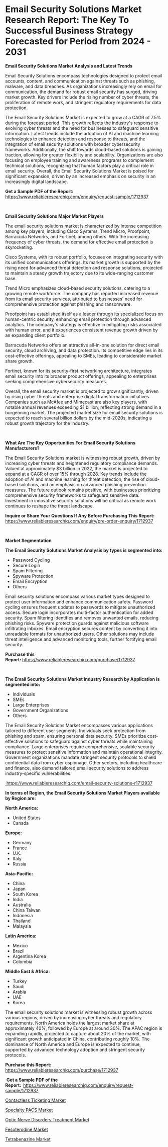 <p><h1>Email Security Solutions Market Research Report: The Key To Successful Business Strategy Forecasted for Period from 2024 - 2031</h1></p><p><strong>Email Security Solutions Market Analysis and Latest Trends</strong></p>
<p><p>Email Security Solutions encompass technologies designed to protect email accounts, content, and communication against threats such as phishing, malware, and data breaches. As organizations increasingly rely on email for communication, the demand for robust email security has surged, driving market growth. Key drivers include the rising number of cyber threats, the proliferation of remote work, and stringent regulatory requirements for data protection.</p><p>The Email Security Solutions Market is expected to grow at a CAGR of 7.5% during the forecast period. This growth reflects the industry's response to evolving cyber threats and the need for businesses to safeguard sensitive information. Latest trends include the adoption of AI and machine learning technologies to enhance detection and response to threats, and the integration of email security solutions with broader cybersecurity frameworks. Additionally, the shift towards cloud-based solutions is gaining traction, allowing for greater flexibility and scalability. Organizations are also focusing on employee training and awareness programs to complement technical solutions, recognizing that human factors play a critical role in email security. Overall, the Email Security Solutions Market is poised for significant expansion, driven by an increased emphasis on security in an increasingly digital landscape.</p></p>
<p><strong>Get a Sample PDF of the Report:&nbsp;</strong> <a href="https://www.reliableresearchiq.com/enquiry/request-sample/1712937?utm_campaign=1783&utm_medium=2&utm_source=Github&utm_content=ia&utm_term=22102024&utm_id=email-security-solutions">https://www.reliableresearchiq.com/enquiry/request-sample/1712937</a></p>
<p>&nbsp;</p>
<p><strong>Email Security Solutions Major Market Players</strong></p>
<p><p>The email security solutions market is characterized by intense competition among key players, including Cisco Systems, Trend Micro, Proofpoint, Barracuda Networks, and Fortinet, among others. With the increasing frequency of cyber threats, the demand for effective email protection is skyrocketing.</p><p>Cisco Systems, with its robust portfolio, focuses on integrating security with its unified communications offerings. Its market growth is supported by the rising need for advanced threat detection and response solutions, projected to maintain a steady growth trajectory due to its wide-ranging customer base.</p><p>Trend Micro emphasizes cloud-based security solutions, catering to a growing remote workforce. The company has reported increased revenue from its email security services, attributed to businesses' need for comprehensive protection against phishing and ransomware.</p><p>Proofpoint has established itself as a leader through its specialized focus on human-centric security, enhancing email protection through advanced analytics. The company's strategy is effective in mitigating risks associated with human error, and it experiences consistent revenue growth driven by an expanding client portfolio.</p><p>Barracuda Networks offers an attractive all-in-one solution for direct email security, cloud archiving, and data protection. Its competitive edge lies in its cost-effective offerings, appealing to SMEs, leading to considerable market share growth.</p><p>Fortinet, known for its security-first networking architecture, integrates email security into its broader product offerings, appealing to enterprises seeking comprehensive cybersecurity measures.</p><p>Overall, the email security market is projected to grow significantly, driven by rising cyber threats and enterprise digital transformation initiatives. Companies such as McAfee and Mimecast are also key players, with notable annual revenues exceeding $1 billion, reflecting strong demand in a burgeoning market. The projected market size for email security solutions is expected to reach several billion dollars by the mid-2020s, indicating a robust growth trajectory for the industry.</p></p>
<p>&nbsp;</p>
<p><strong>What Are The Key Opportunities For Email Security Solutions Manufacturers?</strong></p>
<p><p>The Email Security Solutions market is witnessing robust growth, driven by increasing cyber threats and heightened regulatory compliance demands. Valued at approximately $3 billion in 2022, the market is projected to expand at a CAGR of over 15% through 2028. Key trends include the adoption of AI and machine learning for threat detection, the rise of cloud-based solutions, and an emphasis on advanced phishing prevention measures. The future outlook remains positive, with businesses prioritizing comprehensive security frameworks to safeguard sensitive data. Investment in innovative security solutions will be critical as remote work continues to reshape the threat landscape.</p></p>
<p><strong>Inquire or Share Your Questions If Any Before Purchasing This Report:</strong> <a href="https://www.reliableresearchiq.com/enquiry/pre-order-enquiry/1712937?utm_campaign=1783&utm_medium=2&utm_source=Github&utm_content=ia&utm_term=22102024&utm_id=email-security-solutions">https://www.reliableresearchiq.com/enquiry/pre-order-enquiry/1712937</a></p>
<p>&nbsp;</p>
<p><strong>Market Segmentation</strong></p>
<p><strong>The Email Security Solutions Market Analysis by types is segmented into:</strong></p>
<p><ul><li>Password Cycling</li><li>Secure Login</li><li>Spam Filtering</li><li>Spyware Protection</li><li>Email Encryption</li><li>Others</li></ul></p>
<p><p>Email security solutions encompass various market types designed to protect user information and enhance communication safety. Password cycling ensures frequent updates to passwords to mitigate unauthorized access. Secure login incorporates multi-factor authentication for added security. Spam filtering identifies and removes unwanted emails, reducing phishing risks. Spyware protection guards against malicious software infiltrating inboxes. Email encryption secures content by converting it into unreadable formats for unauthorized users. Other solutions may include threat intelligence and advanced monitoring tools, further fortifying email security.</p></p>
<p><strong>Purchase this Report:&nbsp;</strong><a href="https://www.reliableresearchiq.com/purchase/1712937?utm_campaign=1783&utm_medium=2&utm_source=Github&utm_content=ia&utm_term=22102024&utm_id=email-security-solutions">https://www.reliableresearchiq.com/purchase/1712937</a></p>
<p>&nbsp;</p>
<p><strong>The Email Security Solutions Market Industry Research by Application is segmented into:</strong></p>
<p><ul><li>Individuals</li><li>SMEs</li><li>Large Enterprises</li><li>Government Organizations</li><li>Others</li></ul></p>
<p><p>The Email Security Solutions Market encompasses various applications tailored to different user segments. Individuals seek protection from phishing and spam, ensuring personal data security. SMEs prioritize cost-effective solutions to safeguard against cyber threats while maintaining compliance. Large enterprises require comprehensive, scalable security measures to protect sensitive information and maintain operational integrity. Government organizations mandate stringent security protocols to shield confidential data from cyber espionage. Other sectors, including healthcare and finance, also demand tailored email security solutions to address industry-specific vulnerabilities.</p></p>
<p><a href="https://www.reliableresearchiq.com/email-security-solutions-r1712937?utm_campaign=1783&utm_medium=2&utm_source=Github&utm_content=ia&utm_term=22102024&utm_id=email-security-solutions">&nbsp;https://www.reliableresearchiq.com/email-security-solutions-r1712937</a></p>
<p><strong>In terms of Region, the Email Security Solutions Market Players available by Region are:</strong></p>
<p>
    <p> <strong> North America: </strong>
        <ul>
            <li>United States</li>
            <li>Canada</li>
        </ul>
        </p> 
    <p> <strong> Europe: </strong>
        <ul>
            <li>Germany</li>
            <li>France</li>
            <li>U.K.</li>
            <li>Italy</li>
            <li>Russia</li>
        </ul>
        </p> 
    <p> <strong> Asia-Pacific: </strong>
        <ul>
            <li>China</li>
            <li>Japan</li>
            <li>South Korea</li>
            <li>India</li>
            <li>Australia</li>
            <li>China Taiwan</li>
            <li>Indonesia</li>
            <li>Thailand</li>
            <li>Malaysia</li>
        </ul>
        </p> 
    <p> <strong> Latin America: </strong>
        <ul>
            <li>Mexico</li>
            <li>Brazil</li>
            <li>Argentina Korea</li>
            <li>Colombia</li>
        </ul>
        </p> 
    <p> <strong> Middle East & Africa: </strong>
        <ul>
            <li>Turkey</li>
            <li>Saudi</li>
            <li>Arabia</li>
            <li>UAE</li>
            <li>Korea</li>
        </ul>
    </p>
    </p>
<p><p>The email security solutions market is witnessing robust growth across various regions, driven by increasing cyber threats and regulatory requirements. North America holds the largest market share at approximately 40%, followed by Europe at around 30%. The APAC region is expanding rapidly, projected to capture about 20% of the market, with significant growth anticipated in China, contributing roughly 10%. The dominance of North America and Europe is expected to continue, supported by advanced technology adoption and stringent security protocols.</p></p>
<p><strong>Purchase this Report: </strong><a href="https://www.reliableresearchiq.com/purchase/1712937?utm_campaign=1783&utm_medium=2&utm_source=Github&utm_content=ia&utm_term=22102024&utm_id=email-security-solutions">https://www.reliableresearchiq.com/purchase/1712937</a></p>
<p>&nbsp;<strong>Get a Sample PDF of the Report:&nbsp;&nbsp;</strong><a href="https://www.reliableresearchiq.com/enquiry/request-sample/1712937?utm_campaign=1783&utm_medium=2&utm_source=Github&utm_content=ia&utm_term=22102024&utm_id=email-security-solutions">https://www.reliableresearchiq.com/enquiry/request-sample/1712937</a></p>
<p><strong></strong></p>
<p><p><a href="https://www.linkedin.com/pulse/analyzing-global-contactless-ticketing-market-growth-prospects-wjgpe?utm_campaign=1783&utm_medium=2&utm_source=Github&utm_content=ia&utm_term=22102024&utm_id=email-security-solutions">Contactless Ticketing Market</a></p><p><a href="https://www.linkedin.com/pulse/specialty-pacs-sector-surge-115-growth-roadmap-2031-market-fore-fduvf?utm_campaign=1783&utm_medium=2&utm_source=Github&utm_content=ia&utm_term=22102024&utm_id=email-security-solutions">Specialty PACS Market</a></p><p><a href="https://www.linkedin.com/pulse/global-optic-nerve-disorders-treatment-nexus-sector-confluences-ngljf?utm_campaign=1783&utm_medium=2&utm_source=Github&utm_content=ia&utm_term=22102024&utm_id=email-security-solutions">Optic Nerve Disorders Treatment Market</a></p><p><a href="https://www.linkedin.com/pulse/fesoterodine-market-report-product-type-end-use-application-letle?utm_campaign=1783&utm_medium=2&utm_source=Github&utm_content=ia&utm_term=22102024&utm_id=email-security-solutions">Fesoterodine Market</a></p><p><a href="https://www.linkedin.com/pulse/future-trends-global-tetrabenazine-market-insights-analysis-qngae?utm_campaign=1783&utm_medium=2&utm_source=Github&utm_content=ia&utm_term=22102024&utm_id=email-security-solutions">Tetrabenazine Market</a></p></p>